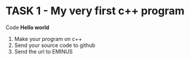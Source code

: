 # TASK 1 - My very first c++ program
Code **Hello world** 

1. Make your program on c++
2. Send your source code to github
3. Send the url to EMINUS

